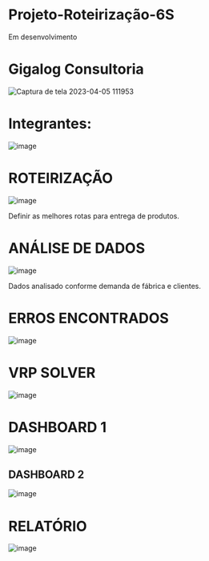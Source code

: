 # Projeto-Roteirização-6S
Em desenvolvimento
# Gigalog Consultoria
![Captura de tela 2023-04-05 111953](https://user-images.githubusercontent.com/128760874/231186365-5281e35b-86e7-443b-8e05-a67aecf7fc8e.png)
# Integrantes:
![image](https://user-images.githubusercontent.com/128760874/231226070-50387781-39bf-4e9f-a5a7-0c20f392c373.png)

# ROTEIRIZAÇÃO
![image](https://user-images.githubusercontent.com/128760874/233353930-638ba799-114e-4f74-991d-7f094f14d028.png)

Definir as melhores rotas para entrega de produtos.
# ANÁLISE DE DADOS
![image](https://user-images.githubusercontent.com/128760874/233354733-c81e816b-ed88-46a4-bb04-12be9ffc8f5a.png)

Dados analisado conforme demanda de fábrica e clientes.
# ERROS ENCONTRADOS
![image](https://user-images.githubusercontent.com/128760874/233355275-3ba7f2a1-bd2f-40c0-83d4-c81131228e71.png)
# VRP SOLVER
![image](https://user-images.githubusercontent.com/128760874/233357821-238e8d58-051d-4bf0-88a6-7ffb3d34982f.png)
# DASHBOARD 1
![image](https://user-images.githubusercontent.com/128760874/233358158-2834d001-0181-4f73-bba5-31ca5880ee62.png)
## DASHBOARD 2
![image](https://user-images.githubusercontent.com/128760874/233360688-9667750c-0fa5-4003-b1a4-d07c60260aac.png)
# RELATÓRIO
![image](https://user-images.githubusercontent.com/128760874/233360265-ed21c258-64cb-4eb8-b300-9707160a0775.png)



